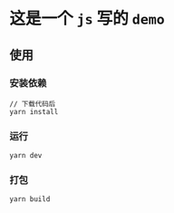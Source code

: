 # 这是一个 `js` 写的 `demo`
## 使用

### 安装依赖
```
// 下载代码后
yarn install
```

### 运行
```
yarn dev
```

### 打包
```
yarn build
```